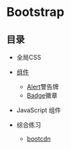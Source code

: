 # Bootstrap
## 目录
* 全局CSS

* [组件]()
	* [Alert](demo/components/alert.html)警告牌
	* [Badge](demo/components/badge.html)徽章

* JavaScript 组件
* 综合练习
	* [bootcdn]()